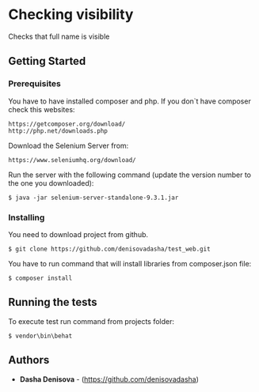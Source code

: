 # Checking visibility

Checks that full name is visible

## Getting Started

### Prerequisites
You have to have installed composer and php.
If you don`t have composer check this websites: 

```
https://getcomposer.org/download/
http://php.net/downloads.php
```
Download the Selenium Server from:
```
https://www.seleniumhq.org/download/
```
Run the server with the following command (update the version number to the one you downloaded):
```
$ java -jar selenium-server-standalone-9.3.1.jar
```
### Installing

You need to download project from github.

```
$ git clone https://github.com/denisovadasha/test_web.git
```

You have to run command that will install libraries from composer.json file:
```
$ composer install
```

## Running the tests

To execute test run command from projects folder:
```
$ vendor\bin\behat
```
## Authors

* **Dasha Denisova** - (https://github.com/denisovadasha)



